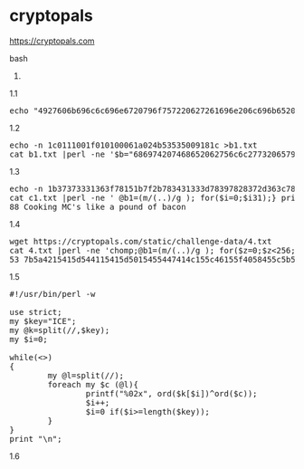 # cryptopals
https://cryptopals.com

bash

1.
1.1
<pre>
echo "4927606b696c6c696e6720796f757220627261696e206c696b65206120706f69736f6e6f7573206d757368726f6f6d" |xxd -r -p|openssl base64
</pre>
1.2
<pre>
echo -n 1c0111001f010100061a024b53535009181c >b1.txt
cat b1.txt |perl -ne '$b="686974207468652062756c6c277320657965"; @b2=( $b =~ m/(..)/g ); @b1=(m/(..)/g ); for($i=0;$i<18;$i++) {print chr( hex($b2[$i])^hex($b1[$i]) )}; print chr 10'
</pre>

1.3
<pre>
echo -n 1b37373331363f78151b7f2b783431333d78397828372d363c78373e783a393b3736 >c1.txt
cat c1.txt |perl -ne ' @b1=(m/(..)/g ); for($i=0;$i<length($_)/2;$i++) {print $b1[$i].chr 10;}'|sort |uniq -c|sort -n
ETAOIN SHRDLU
      1 15
      1 28
      1 2b
      1 2d
      1 34
      1 3a
      1 3b
      1 3c
      1 3d
      1 3e
      1 3f
      1 7f
      2 1b
      2 31
      2 33
      2 39
      3 36
      5 37
      6 78

cat c1.txt |perl -ne ' @b1=(m/(..)/g ); for($z=0;$z<256;$z++) { print $z." "; for($i=0;$i<length($_)/2;$i++) {print chr($z^hex($b1[$i]));} print chr 10;}'
cat c1.txt |perl -ne ' @b1=(m/(..)/g ); for($z=0;$z<256;$z++) { print $z." "; for($i=0;$i<length($_)/2;$i++) {$p=chr($z^hex($b1[$i])); print $p if(ord($p)<128 && ord($p)>31);} print chr 10;}'
88 Cooking MC's like a pound of bacon
</pre>

1.4
<pre>
wget https://cryptopals.com/static/challenge-data/4.txt
cat 4.txt |perl -ne 'chomp;@b1=(m/(..)/g ); for($z=0;$z<256;$z++) {$l=""; for($i=0;$i<length($_)/2;$i++) {$p=chr($z^hex($b1[$i]));  $l.=$p if(ord($p)<128 && ord($p)>31);} if(length($l)>28){print $z." ".$_." ".$l.chr(10);} }'|grep -i the
53 7b5a4215415d544115415d5015455447414c155c46155f4058455c5b523f Now that the party is jumping
</pre>

1.5
<pre>
#!/usr/bin/perl -w

use strict;
my $key="ICE";
my @k=split(//,$key);
my $i=0;

while(<>)
{
        my @l=split(//);
        foreach my $c (@l){
                printf("%02x", ord($k[$i])^ord($c));
                $i++;
                $i=0 if($i>=length($key));
        }
}
print "\n";
</pre>
1.6
